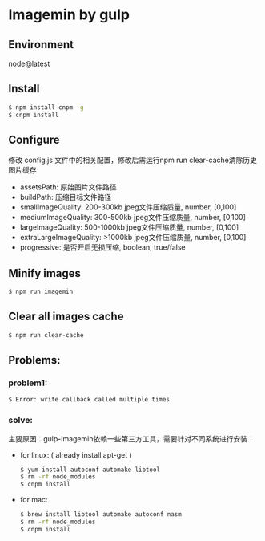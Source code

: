 # Imagemin by gulp

## Environment
node@latest

## Install
```bash
$ npm install cnpm -g
$ cnpm install
```

## Configure
修改 config.js 文件中的相关配置，修改后需运行npm run clear-cache清除历史图片缓存
+ assetsPath: 原始图片文件路径
+ buildPath: 压缩目标文件路径
+ smallImageQuality: 200-300kb jpeg文件压缩质量, number, [0,100]
+ mediumImageQuality: 300-500kb jpeg文件压缩质量, number, [0,100]
+ largeImageQuality: 500-1000kb jpeg文件压缩质量, number, [0,100]
+ extraLargeImageQuality: >1000kb jpeg文件压缩质量, number, [0,100]
+ progressive: 是否开启无损压缩, boolean, true/false

## Minify images
```bash
$ npm run imagemin
```

## Clear all images cache
```bash
$ npm run clear-cache
```

## Problems:

### problem1:
```bash
$ Error: write callback called multiple times
```
### solve:
主要原因：gulp-imagemin依赖一些第三方工具，需要针对不同系统进行安装：
+ for linux: ( already install apt-get )
  ```bash
  $ yum install autoconf automake libtool
  $ rm -rf node_modules
  $ cnpm install
  ```
+ for mac:
  ```bash
  $ brew install libtool automake autoconf nasm
  $ rm -rf node_modules
  $ cnpm install
  ```
